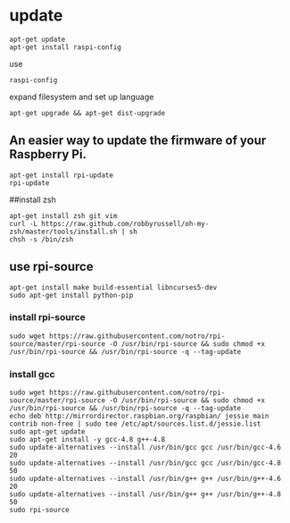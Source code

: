 # update
```
apt-get update
apt-get install raspi-config
```

use

```
raspi-config
```

expand filesystem and set up language

```
apt-get upgrade && apt-get dist-upgrade
```

## An easier way to update the firmware of your Raspberry Pi.

```
apt-get install rpi-update
rpi-update
```

##install zsh
```
apt-get install zsh git vim
curl -L https://raw.github.com/robbyrussell/oh-my-zsh/master/tools/install.sh | sh
chsh -s /bin/zsh
```


## use rpi-source
```
apt-get install make build-essential libncurses5-dev
sudo apt-get install python-pip
```
### install rpi-source
```
sudo wget https://raw.githubusercontent.com/notro/rpi-source/master/rpi-source -O /usr/bin/rpi-source && sudo chmod +x /usr/bin/rpi-source && /usr/bin/rpi-source -q --tag-update

```
### install gcc
```
sudo wget https://raw.githubusercontent.com/notro/rpi-source/master/rpi-source -O /usr/bin/rpi-source && sudo chmod +x /usr/bin/rpi-source && /usr/bin/rpi-source -q --tag-update
echo deb http://mirrordirector.raspbian.org/raspbian/ jessie main contrib non-free | sudo tee /etc/apt/sources.list.d/jessie.list
sudo apt-get update
sudo apt-get install -y gcc-4.8 g++-4.8
sudo update-alternatives --install /usr/bin/gcc gcc /usr/bin/gcc-4.6 20
sudo update-alternatives --install /usr/bin/gcc gcc /usr/bin/gcc-4.8 50
sudo update-alternatives --install /usr/bin/g++ g++ /usr/bin/g++-4.6 20
sudo update-alternatives --install /usr/bin/g++ g++ /usr/bin/g++-4.8 50
sudo rpi-source
```
